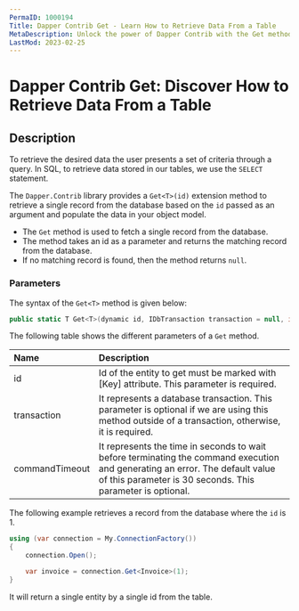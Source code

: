 ```yaml
---
PermaID: 1000194
Title: Dapper Contrib Get - Learn How to Retrieve Data From a Table
MetaDescription: Unlock the power of Dapper Contrib with the Get method to retrieve data from a table. Learn how to use the simplest way to get rows from a database table without writing any SQL.
LastMod: 2023-02-25
---
```


# Dapper Contrib Get: Discover How to Retrieve Data From a Table

## Description

To retrieve the desired data the user presents a set of criteria through a query. In SQL, to retrieve data stored in our tables, we use the `SELECT` statement.

The `Dapper.Contrib` library provides a `Get<T>(id)` extension method to retrieve a single record from the database based on the `id` passed as an argument and populate the data in your object model.

 - The `Get` method is used to fetch a single record from the database. 
 - The method takes an id as a parameter and returns the matching record from the database.
 - If no matching record is found, then the method returns `null`.

### Parameters

The syntax of the `Get<T>` method is given below:

```csharp
public static T Get<T>(dynamic id, IDbTransaction transaction = null, int? commandTimeout = null)
```

The following table shows the different parameters of a `Get` method.

| Name | Description |
| :--- | :---------- |
| id             | Id of the entity to get must be marked with [Key] attribute. This parameter is required. |
| transaction    | It represents a database transaction. This parameter is optional if we are using this method outside of a transaction, otherwise, it is required. |
| commandTimeout | It represents the time in seconds to wait before terminating the command execution and generating an error. The default value of this parameter is 30 seconds. This parameter is optional. |

The following example retrieves a record from the database where the `id` is 1.

```csharp
using (var connection = My.ConnectionFactory())
{
    connection.Open();

    var invoice = connection.Get<Invoice>(1);
}
```

It will return a single entity by a single id from the table. 
